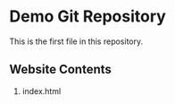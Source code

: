 # Demo Git Repository

This is the first file in this repository.

## Website Contents

1. index.html

